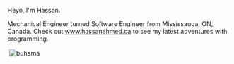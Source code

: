 Heyo, I'm Hassan. 

Mechanical Engineer turned Software Engineer from Mississauga, ON, Canada. Check out www.hassanahmed.ca to see my latest adventures with programming. 

<p>&nbsp;<img align="center" src="https://github-readme-stats.vercel.app/api?username=buhama&show_icons=true&locale=en&theme=onedark" alt="buhama" /></p>

